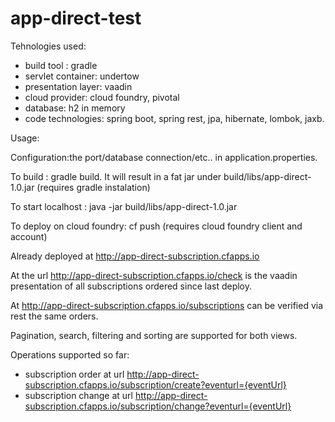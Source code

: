 # app-direct-test
Tehnologies used: 
  - build tool : gradle
  - servlet container: undertow
  - presentation layer: vaadin
  - cloud provider: cloud foundry, pivotal
  - database: h2 in memory
  - code technologies: spring boot, spring rest, jpa, hibernate, lombok, jaxb.

Usage:

Configuration:the port/database connection/etc..  in application.properties.

To build : gradle build. It will result in a fat jar under build/libs/app-direct-1.0.jar (requires gradle instalation)

To start localhost : java -jar build/libs/app-direct-1.0.jar

To deploy on cloud foundry: cf push (requires cloud foundry client and account)

Already deployed at http://app-direct-subscription.cfapps.io

At the url http://app-direct-subscription.cfapps.io/check is the vaadin presentation of all subscriptions ordered
since last deploy.

At http://app-direct-subscription.cfapps.io/subscriptions can be verified via rest the same orders.

Pagination, search, filtering and sorting are supported for both views.

Operations supported so far: 
  - subscription order at url http://app-direct-subscription.cfapps.io/subscription/create?eventurl={eventUrl}
  - subscription change at url http://app-direct-subscription.cfapps.io/subscription/change?eventurl={eventUrl}

